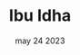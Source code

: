---
#preview
title: Ibu Idha
image: /img/works/3/display-3.jpg
category: photography
date: may 24 2023

#params
layout: "one"

#full details
introTitle: Personal Photo <span class="mil-thin">Ibu Idha</span>

details:
  - label: "Client:"
    value: "Idha"

  - label: "Date:"
    value: "April 2022"

  - label: "Author:"
    value: "Rahfi Studio"

description:
  enabled: 1
  title: Simplicity, elegance, innovation!
  content: "
      <p>A home surveillance camera that pays great attention to security and user privacy, featuring two modes to provide security while protecting personal privacy.The camera has an open and closed mode, we define the product to have clear two sides, expressing two working states and emotions.</p>
      <p>Presents a simple and quiet state when not in use, delivering a gentle and security.At the same time, the camera can adapt to a variety of environments, providing elegant ways of wall hanging and standing installation.</p>
    "

gallery:
  enabled: 1
  items:
    - image: /img/works/3/1.jpg
      alt: "image"

    - image: /img/works/3/2.jpg
      alt: "image"

    - image: /img/works/3/3.jpg
      alt: "image"

    - image: /img/works/3/4.jpg
      alt: "image"
---